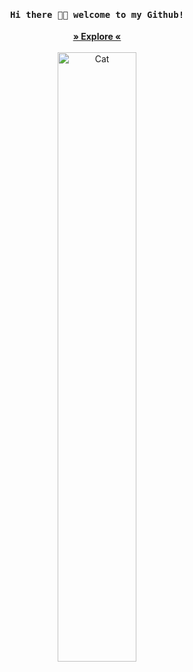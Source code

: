 <h4 align="center"><samp> Hi there 👋🏻 welcome to my Github! </samp></h4>
<p align="center">
  <a href="https://github.com/Sloscow?tab=repositories"><strong> » Explore «</strong></a>
  <br/>
  <br/>
  <img src="https://i0.wp.com/www.printmag.com/wp-content/uploads/2021/02/4cbe8d_f1ed2800a49649848102c68fc5a66e53mv2.gif?fit=476%2C280&ssl=1" alt="Cat" width="50%"/>
</p>
